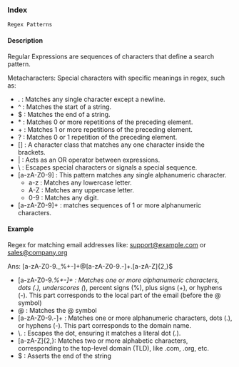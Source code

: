 ### Index ###

    Regex Patterns

#### Description ####

Regular Expressions are sequences of characters that define a search pattern.

Metacharacters: Special characters with specific meanings in regex, such as:
- . : Matches any single character except a newline.
- ^ : Matches the start of a string.
- $ : Matches the end of a string.
- \* : Matches 0 or more repetitions of the preceding element.
- \+ : Matches 1 or more repetitions of the preceding element.
- ? : Matches 0 or 1 repetition of the preceding element.
- [] : A character class that matches any one character inside the brackets.
- | : Acts as an OR operator between expressions.
- \ : Escapes special characters or signals a special sequence.
- [a-zA-Z0-9] : This pattern matches any single alphanumeric character.
    - a-z : Matches any lowercase letter.
    - A-Z : Matches any uppercase letter.
    - 0-9 : Matches any digit.
- [a-zA-Z0-9]+ : matches sequences of 1 or more alphanumeric characters.

#### Example ####

Regex for matching email addresses like: support@example.com or sales@company.org

Ans: [a-zA-Z0-9._%+-]+@[a-zA-Z0-9.-]+\.[a-zA-Z]{2,}$

- [a-zA-Z0-9._%+-]+ : Matches one or more alphanumeric characters, dots (.), underscores (_), percent signs (%), plus signs (+), or hyphens (-). This part corresponds to the local part of the email (before the @ symbol)
- @ : Matches the @ symbol
- [a-zA-Z0-9.-]+ : Matches one or more alphanumeric characters, dots (.), or hyphens (-). This part corresponds to the domain name.
- \\. : Escapes the dot, ensuring it matches a literal dot (.).
- [a-zA-Z]{2,}: Matches two or more alphabetic characters, corresponding to the top-level domain (TLD), like .com, .org, etc.
- $ : Asserts the end of the string